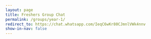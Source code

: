 ```yaml
---
layout: page
title: Freshers Group Chat
permalink: /groups/year-1/
redirect_to: https://chat.whatsapp.com/IeqC6wKr80CJmnlVWk4nnv
show-in-nav: false
---
```


